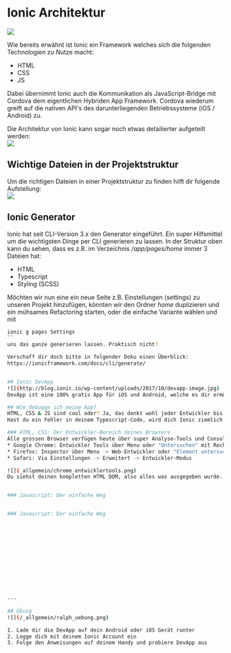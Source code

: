 # Ionic Architektur

![](https://blog.codecentric.de/files/2014/11/architecture.png)

Wie bereits erwähnt ist Ionic ein Framework welches sich die folgenden Technologien zu Nutze macht:

* HTML
* CSS
* JS

Dabei übernimmt Ionic auch die Kommunikation als JavaScript-Bridge mit Cordova dem eigentlichen Hybriden App Framework. Cordova wiederum greift auf die nativen API's des darunterliegenden Betriebssysteme \(iOS / Android\) zu.

Die Architektur von Ionic kann sogar noch etwas detailierter aufgeteilt werden:  
![](https://blog.codecentric.de/files/2014/11/overview.png)

## Wichtige Dateien in der Projektstruktur

Um die richtigen Dateien in einer Projektstruktur zu finden hilft dir folgende Aufstellung:  
![](https://www.techiediaries.com/images/content/understanding-ionic2-first-steps-with-ionic2/ionic2-anatomy.png)


## Ionic Generator
Ionic hat seit CLI-Version 3.x den Generator eingeführt. Ein super Hilfsmittel um die wichtigsten Dinge per CLI generieren zu lassen. In der Struktur oben kann du sehen, dass es z.B. im Verzeichnis _/app/pages/home_ immer 3 Dateien hat:
* HTML
* Typescript
* Styling (SCSS)

Möchten wir nun eine ein neue Seite z.B. Einstellungen (settings) zu unseren Projekt hinzufügen, könnten wir den Ordner _home_ duplizieren und ein mühsames Refactoring starten, oder die einfache Variante wählen und mit
```bash
ionic g pages Settings 
``
uns das ganze generieren lassen. Praktisch nicht?

Verschaff dir doch bitte in folgender Doku einen Überblick:
https://ionicframework.com/docs/cli/generate/ 


## Ionic DevApp
![](http://blog.ionic.io/wp-content/uploads/2017/10/devapp-image.jpg)
DevApp ist eine 100% gratis App für iOS und Android, welche es dir ermöglicht deine Apps direkt auf deinem Mobiltelefon zu testen. Sie bietet eine perfekte Live-Ansicht deiner Änderungen und hat auch sehr vielen nativen Plugins bereits vorinstalliert.

## Wie debugge ich meine App?
HTML, CSS & JS sind cool oder? Ja, das denkt wohl jeder Entwickler bis er vor dem ersten wirklichen Problem steht.
Hast du ein Fehler in deinem Typescript-Code, wird dich Ionic ziemlich nett darauf hinweisen. Manchmal passieren aber auch komische Dinge, dann heisst es analysieren. Hier einige Tipps von Ralph.

### HTML, CSS: Der Entwickler-Bereich deines Browsers
Alle grossen Browser verfügen heute über super Analyse-Tools und Console. Du findest Sie hier:
* Google Chrome: Entwickler Tools über Menu oder "Untersuchen" mit Rechtsklick auf der Seite
* Firefox: Inspector über Menu -> Web-Entwickler oder "Element untersuchen" mit Rechtsklick auf der Seite
* Safari: Via Einstellungen -> Erweitert -> Entwickler-Modus

![](_allgemein/chrome_entwicklertools.png)
Du siehst deinen kompletten HTML DOM, also alles was ausgegeben wurde. Z.B. Wichtig um zu sehen ob deine Schleife funktioniert hat. Und auch das effektive Styling eines Elements, ob das richtige CSS zieht und woher die effektiven Werte kommen. 


### Javascript: Der einfache Weg


### Javascript: Der einfache Weg













---

## Übung
![](/_allgemein/ralph_uebung.png)

1. Lade dir die DevApp auf dein Android oder iOS Gerät runter
2. Logge dich mit deinem Ionic Account ein
3. Folge den Anweisungen auf deinem Handy und probiere DevApp aus

